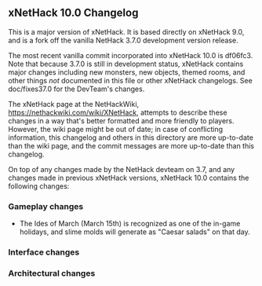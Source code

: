 ## xNetHack 10.0 Changelog

This is a major version of xNetHack. It is based directly on xNetHack 9.0, and
is a fork off the vanilla NetHack 3.7.0 development version release.

The most recent vanilla commit incorporated into xNetHack 10.0 is df06fc3. Note
that because 3.7.0 is still in development status, xNetHack contains major
changes including new monsters, new objects, themed rooms, and other things
*not* documented in this file or other xNetHack changelogs. See doc/fixes37.0
for the DevTeam's changes.

The xNetHack page at the NetHackWiki, https://nethackwiki.com/wiki/XNetHack,
attempts to describe these changes in a way that's better formatted and more
friendly to players. However, the wiki page might be out of date; in case of
conflicting information, this changelog and others in this directory are more
up-to-date than the wiki page, and the commit messages are more up-to-date than
this changelog.

On top of any changes made by the NetHack devteam on 3.7, and any changes
made in previous xNetHack versions, xNetHack 10.0 contains the following
changes:

### Gameplay changes

- The Ides of March (March 15th) is recognized as one of the in-game holidays,
  and slime molds will generate as "Caesar salads" on that day.

### Interface changes


### Architectural changes

